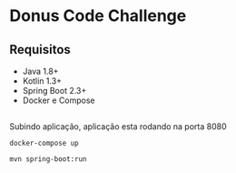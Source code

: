# Donus Code Challenge
## Requisitos
* Java 1.8+
* Kotlin 1.3+
* Spring Boot 2.3+
* Docker e Compose

##
Subindo aplicação, aplicação esta rodando na porta 8080

```docker-compose up```

```mvn spring-boot:run```
